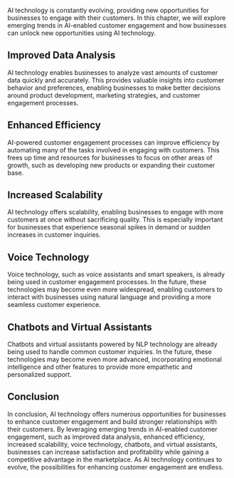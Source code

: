 
AI technology is constantly evolving, providing new opportunities for businesses to engage with their customers. In this chapter, we will explore emerging trends in AI-enabled customer engagement and how businesses can unlock new opportunities using AI technology.

Improved Data Analysis
----------------------

AI technology enables businesses to analyze vast amounts of customer data quickly and accurately. This provides valuable insights into customer behavior and preferences, enabling businesses to make better decisions around product development, marketing strategies, and customer engagement processes.

Enhanced Efficiency
-------------------

AI-powered customer engagement processes can improve efficiency by automating many of the tasks involved in engaging with customers. This frees up time and resources for businesses to focus on other areas of growth, such as developing new products or expanding their customer base.

Increased Scalability
---------------------

AI technology offers scalability, enabling businesses to engage with more customers at once without sacrificing quality. This is especially important for businesses that experience seasonal spikes in demand or sudden increases in customer inquiries.

Voice Technology
----------------

Voice technology, such as voice assistants and smart speakers, is already being used in customer engagement processes. In the future, these technologies may become even more widespread, enabling customers to interact with businesses using natural language and providing a more seamless customer experience.

Chatbots and Virtual Assistants
-------------------------------

Chatbots and virtual assistants powered by NLP technology are already being used to handle common customer inquiries. In the future, these technologies may become even more advanced, incorporating emotional intelligence and other features to provide more empathetic and personalized support.

Conclusion
----------

In conclusion, AI technology offers numerous opportunities for businesses to enhance customer engagement and build stronger relationships with their customers. By leveraging emerging trends in AI-enabled customer engagement, such as improved data analysis, enhanced efficiency, increased scalability, voice technology, chatbots, and virtual assistants, businesses can increase satisfaction and profitability while gaining a competitive advantage in the marketplace. As AI technology continues to evolve, the possibilities for enhancing customer engagement are endless.

